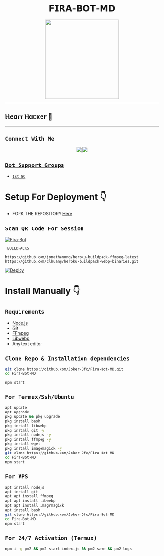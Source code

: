 

<h1 align="center">𝗙𝗜𝗥𝗔-𝗕𝗢𝗧-𝗠𝗗︎<br></h1>
<p align="center">
<img src="https://i.ibb.co/1XNNHLT/43c151cf8886a81c5b25ff818514525a.jpg"width="240" height="260" />
</p>


------
## Ⲏꫀɑⲅⲧ Ⲏɑᥴᴋꫀ𝗿 🍁

-------

## ```Connect With Me```
<p align="center">
<a href="https://wa.me/923474187615"><img src="https://img.shields.io/badge/Contact Optimistic Boy-25D366?style=for-the-badge&logo=whatsapp&logoColor=white" />
<a href="https://chat.whatsapp.com/JcjjnS7oSbQ3FPCCNJT44M"><img src="https://img.shields.io/badge/Join Official GC-25D366?style=for-the-badge&logo=whatsapp&logoColor=white" />

## ```Bot Support Groups```

- [`1st GC`](https://chat.whatsapp.com/C5D6zr2NFQGC1UCAlgFlqY)

# Setup For Deployment 👇

- FORK THE REPOSITORY [Here](https://github.com/Joker-Ofc/Fira-Bot-MD/fork)

## `Scan QR Code For Session`
[![Fira-Bot](https://repl.it/badge/github/quiec/whatsasena)](https://replit.com/@DGXeon/Cheems-Bot-Multi-Device-Qr-Code-Generator?output%20only=1&lite=1#index.js)

 ` BUILDPACKS`

```
https://github.com/jonathanong/heroku-buildpack-ffmpeg-latest
https://github.com/clhuang/heroku-buildpack-webp-binaries.git
```

[![Deploy](https://www.herokucdn.com/deploy/button.svg)](https://heroku.com/deploy?template=https://github.com/Joker-Ofc/Fira-Bot-MD)

# Install Manually 👇
## `Requirements`
* [Node.js](https://nodejs.org/en/)
* [Git](https://git-scm.com/downloads)
* [FFmpeg](https://github.com/BtbN/FFmpeg-Builds/releases/download/autobuild-2020-12-08-13-03/ffmpeg-n4.3.1-26-gca55240b8c-win64-gpl-4.3.zip)
* [Libwebp](https://developers.google.com/speed/webp/download)
* Any text editor
## `Clone Repo & Installation dependencies`
```bash
git clone https://github.com/Joker-Ofc/Fira-Bot-MD.git
cd Fira-Bot-MD

npm start
```
## `For Termux/Ssh/Ubuntu`
```bash
apt update
apt upgrade
pkg update && pkg upgrade
pkg install bash
pkg install libwebp
pkg install git -y
pkg install nodejs -y 
pkg install ffmpeg -y 
pkg install wget
pkg install imagemagick -y
git clone https://github.com/Joker-Ofc/Fira-Bot-MD
cd Fira-Bot-MD
npm start
```
## `For VPS`
```bash
apt install nodejs 
apt install git 
apt apt install ffmpeg 
apt apt install libwebp 
apt apt install imagrmagick
apt install bash
git clone https://github.com/Joker-Ofc/Fira-Bot-MD
cd Fira-Bot-MD
npm start
```
## `For 24/7 Activation (Termux)`
```bash
npm i -g pm2 && pm2 start index.js && pm2 save && pm2 logs
```
